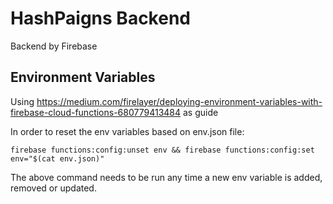 # HashPaigns Backend
Backend by Firebase

## Environment Variables
Using https://medium.com/firelayer/deploying-environment-variables-with-firebase-cloud-functions-680779413484 as guide

In order to reset the env variables based on env.json file:

`firebase functions:config:unset env && firebase functions:config:set env="$(cat env.json)"`

The above command needs to be run any time a new env variable is added, removed or updated.